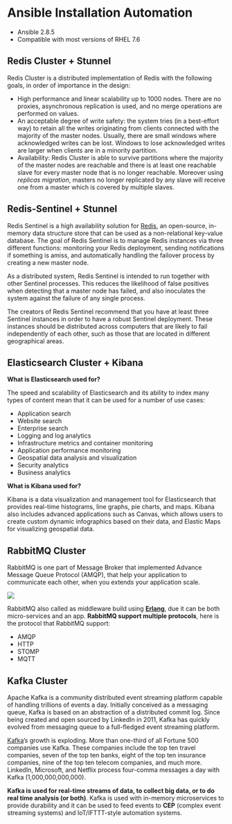 
# Ansible Installation Automation

-   Ansible 2.8.5
-   Compatible with most versions of RHEL 7.6


## Redis Cluster + Stunnel
Redis Cluster is a distributed implementation of Redis with the following goals, in order of importance in the design:

-   High performance and linear scalability up to 1000 nodes. There are no proxies, asynchronous replication is used, and no merge operations are performed on values.
-   An acceptable degree of write safety: the system tries (in a best-effort way) to retain all the writes originating from clients connected with the majority of the master nodes. Usually, there are small windows where acknowledged writes can be lost. Windows to lose acknowledged writes are larger when clients are in a minority partition.
-   Availability: Redis Cluster is able to survive partitions where the majority of the master nodes are reachable and there is at least one reachable slave for every master node that is no longer reachable. Moreover using  _replicas migration_, masters no longer replicated by any slave will receive one from a master which is covered by multiple slaves.

## Redis-Sentinel + Stunnel
Redis Sentinel is a high availability solution for  [Redis](https://redis.io/), an open-source, in-memory data structure store that can be used as a non-relational key-value database. The goal of Redis Sentinel is to manage Redis instances via three different functions: monitoring your Redis deployment, sending notifications if something is amiss, and automatically handling the failover process by creating a new master node.

As a distributed system, Redis Sentinel is intended to run together with other Sentinel processes. This reduces the likelihood of false positives when detecting that a master node has failed, and also inoculates the system against the failure of any single process.

The creators of Redis Sentinel recommend that you have at least three Sentinel instances in order to have a robust Sentinel deployment. These instances should be distributed across computers that are likely to fail independently of each other, such as those that are located in different geographical areas.


## Elasticsearch Cluster + Kibana

**What is Elasticsearch used for?**

The speed and scalability of Elasticsearch and its ability to index many types of content mean that it can be used for a number of use cases:

-   Application search
-   Website search
-   Enterprise search
-   Logging and log analytics
-   Infrastructure metrics and container monitoring
-   Application performance monitoring
-   Geospatial data analysis and visualization
-   Security analytics
-   Business analytics

**What is Kibana used for?**

Kibana is a data visualization and management tool for Elasticsearch that provides real-time histograms, line graphs, pie charts, and maps. Kibana also includes advanced applications such as Canvas, which allows users to create custom dynamic infographics based on their data, and Elastic Maps for visualizing geospatial data.

## RabbitMQ Cluster

RabbitMQ is one part of Message Broker that implemented Advance Message Queue Protocol (AMQP), that help your application to communicate each other, when you extends your application scale.


![](https://miro.medium.com/max/1206/1*HoAG-7IhLaXShPJG-g9kvA.png)

RabbitMQ also called as middleware build using  [**Erlang**](https://www.erlang.org/), due it can be both micro-services and an app.  **RabbitMQ support multiple protocols**, here is the protocol that RabbitMQ support:  
- AMQP  
- HTTP  
- STOMP  
- MQTT

## Kafka Cluster
Apache Kafka is a community distributed event streaming platform capable of handling trillions of events a day. Initially conceived as a messaging queue, Kafka is based on an abstraction of a distributed commit log. Since being created and open sourced by LinkedIn in 2011, Kafka has quickly evolved from messaging queue to a full-fledged event streaming platform.

[Kafka](https://kafka.apache.org/)’s growth is exploding. More than one-third of all Fortune 500 companies use Kafka. These companies include the top ten travel companies, seven of the top ten banks, eight of the top ten insurance companies, nine of the top ten telecom companies, and much more. LinkedIn, Microsoft, and Netflix process four-comma messages a day with Kafka (1,000,000,000,000).

**Kafka is used for real-time streams of data, to collect big data, or to do real time analysis (or both)**. Kafka is used with in-memory microservices to provide durability and it can be used to feed events to **CEP** (complex event streaming systems) and IoT/IFTTT-style automation systems.
